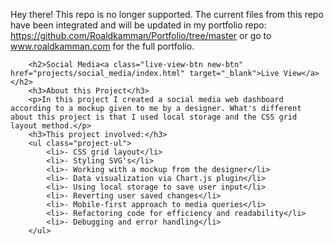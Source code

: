 Hey there! This repo is no longer supported. The current files from this repo have been integrated and will be updated in my portfolio repo: https://github.com/Roaldkamman/Portfolio/tree/master or go to www.roaldkamman.com for the full portfolio. 

        <h2>Social Media<a class="live-view-btn new-btn" href="projects/social_media/index.html" target="_blank">Live View</a></h2>
        <h3>About this Project</h3>
        <p>In this project I created a social media web dashboard according to a mockup given to me by a designer. What's different about this project is that I used local storage and the CSS grid layout method.</p>
        <h3>This project involved:</h3>
        <ul class="project-ul">
            <li>- CSS grid layout</li>
            <li>- Styling SVG's</li>
            <li>- Working with a mockup from the designer</li>
            <li>- Data visualization via Chart.js plugin</li>
            <li>- Using local storage to save user input</li>
            <li>- Reverting user saved changes</li>
            <li>- Mobile-first approach to media queries</li>
            <li>- Refactoring code for efficiency and readability</li>
            <li>- Debugging and error handling</li>
        </ul>
